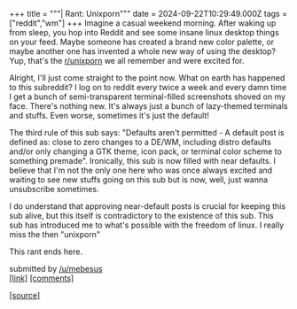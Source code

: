 +++
title = """| Rant: Unixporn"""
date = 2024-09-22T10:29:49.000Z
tags = ["reddit","wm"]
+++
Imagine a casual weekend morning. After waking up from sleep, you hop into Reddit and see some insane linux desktop things on your feed. Maybe someone has created a brand new color palette, or maybe another one has invented a whole new way of using the desktop? Yup, that's the [r/unixporn](/r/unixporn) we all remember and were excited for.

Alright, I'll just come straight to the point now. What on earth has happened to this subreddit? I log on to reddit every twice a week and every damn time I get a bunch of semi-transparent terminal-filled screenshots shoved on my face. There's nothing new. It's always just a bunch of lazy-themed terminals and stuffs. Even worse, sometimes it's just the default!

The third rule of this sub says: "Defaults aren't permitted - A default post is defined as: close to zero changes to a DE/WM, including distro defaults and/or only changing a GTK theme, icon pack, or terminal color scheme to something premade". Ironically, this sub is now filled with near defaults. I believe that I'm not the only one here who was once always excited and waiting to see new stuffs going on this sub but is now, well, just wanna unsubscribe sometimes.

I do understand that approving near-default posts is crucial for keeping this sub alive, but this itself is contradictory to the existence of this sub. This sub has introduced me to what's possible with the freedom of linux. I really miss the then "unixporn"

This rant ends here.

submitted by [/u/mebesus](https://www.reddit.com/user/mebesus)  
[\[link\]](https://www.reddit.com/r/unixporn/comments/1fmq6g8/rant_unixporn/) [\[comments\]](https://www.reddit.com/r/unixporn/comments/1fmq6g8/rant_unixporn/)

[[source]](https://www.reddit.com/r/unixporn/comments/1fmq6g8/rant_unixporn/)
